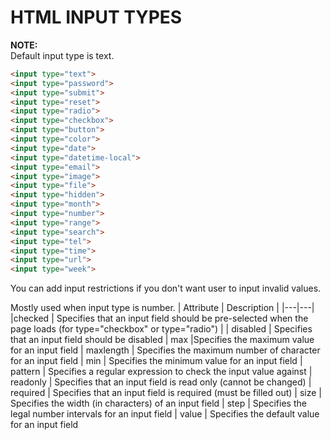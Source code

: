 # HTML INPUT TYPES
__NOTE:__  
Default input type is text.
```html
<input type="text">
<input type="password">
<input type="submit">
<input type="reset">
<input type="radio">
<input type="checkbox">
<input type="button">
<input type="color">
<input type="date">
<input type="datetime-local">
<input type="email">
<input type="image">
<input type="file">
<input type="hidden">
<input type="month">
<input type="number">
<input type="range">
<input type="search">
<input type="tel">
<input type="time">
<input type="url">
<input type="week">
```
You can add input restrictions if you don't want user to 
input invalid values.


Mostly used when input type is number.
| Attribute |	Description |
|---|---|
|checked	| Specifies that an input field should be pre-selected when the page loads (for type="checkbox" or type="radio") |
| disabled |	Specifies that an input field should be disabled
| max	|Specifies the maximum value for an input field
| maxlength |	Specifies the maximum number of character for an input field
| min |	Specifies the minimum value for an input field
| pattern |	Specifies a regular expression to check the input value against
| readonly	| Specifies that an input field is read only (cannot be changed)
| required |	Specifies that an input field is required (must be filled out)
| size	| Specifies the width (in characters) of an input field
| step	| Specifies the legal number intervals for an input field
| value |	Specifies the default value for an input field